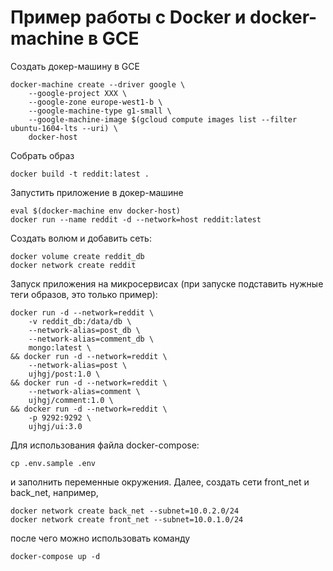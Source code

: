 # Пример работы с Docker и docker-machine в GCE

Создать докер-машину в GCE


    docker-machine create --driver google \
        --google-project XXX \
        --google-zone europe-west1-b \
        --google-machine-type g1-small \
        --google-machine-image $(gcloud compute images list --filter ubuntu-1604-lts --uri) \
        docker-host

Собрать образ


    docker build -t reddit:latest .

Запустить приложение в докер-машине


    eval $(docker-machine env docker-host)
    docker run --name reddit -d --network=host reddit:latest

Создать волюм и добавить сеть:


    docker volume create reddit_db
    docker network create reddit

Запуск приложения на микросервисах (при запуске подставить нужные теги образов, это только пример):


    docker run -d --network=reddit \
        -v reddit_db:/data/db \
        --network-alias=post_db \
        --network-alias=comment_db \
        mongo:latest \
    && docker run -d --network=reddit \
        --network-alias=post \
        ujhgj/post:1.0 \
    && docker run -d --network=reddit \
        --network-alias=comment \
        ujhgj/comment:1.0 \
    && docker run -d --network=reddit \
        -p 9292:9292 \
        ujhgj/ui:3.0


Для использования файла docker-compose:


    cp .env.sample .env

и заполнить переменные окружения. Далее, создать сети front_net и back_net, например,


    docker network create back_net --subnet=10.0.2.0/24
    docker network create front_net --subnet=10.0.1.0/24

после чего можно использовать команду


    docker-compose up -d
